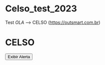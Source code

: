 # Celso_test_2023

Test
*OLA*
--> CELSO
(https://outsmart.com.br)

<h1>CELSO</h1>
<script> 
  alert.log "CElso"

Para acessar click aqui : (https://github.com/celsoteofilo)


<script>
    function Evento(){
        alert('evento funcionando')
    }
</script>
<!DOCTYPE html>
<html>
<head>
<title>Blog Loop Nerd - Códigos Html e Css Prontos</title>

<script>
  function LoopNerd(){
   alert("Acabei de clicar no Button HTML!");
  }
</script>
</head>
<body>

<input type="button" onclick="LoopNerd()" value="Exibir Alerta" />

</body>
</html>
